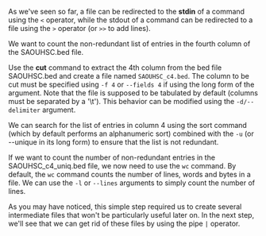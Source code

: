 <script>
import Execute from "components/Execute.svelte";
</script>

As we've seen so far, a file can be redirected to the **stdin** of a command using the `<` operator, while the stdout of a command can be redirected to a file using the `>` operator (or `>>` to add lines).

We want to count the non-redundant list of entries in the fourth column of the SAOUHSC.bed file. 

Use the **cut** command to extract the 4th column from the bed file SAOUHSC.bed and create a file named `SAOUHSC_c4.bed`. The column to be cut must be specified using `-f 4` or `--fields 4` if using the long form of the argument. Note that the file is supposed to be tabulated by default (columns must be separated by a '\t'). This behavior can be modified using the `-d/--delimiter` argument.  

<Execute command="cut -f 4 SAOUHSC.bed > SAOUHSC_c4.bed" />

We can search for the list of entries in column 4 using the sort command (which by default performs an alphanumeric sort) combined with the `-u` (or --unique in its long form) to ensure that the list is not redundant.

<Execute command="sort -u SAOUHSC_c4.bed > SAOUHSC_c4_uniq.bed" />

If we want to count the number of non-redundant entries in the SAOUHSC_c4_uniq.bed file, we now need to use the `wc` command. By default, the `wc` command counts the number of lines, words and bytes in a file. We can use the `-l` or `--lines` arguments to simply count the number of lines.

<Execute command="wc -l SAOUHSC_c4_uniq.bed" />

As you may have noticed, this simple step required us to create several intermediate files that won't be particularly useful later on. In the next step, we'll see that we can get rid of these files by using the pipe `|` operator.
